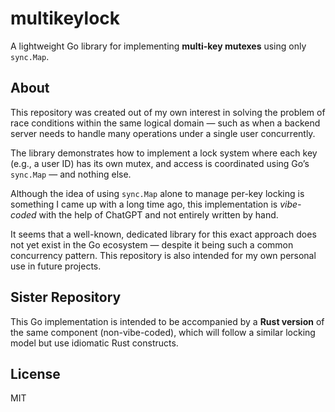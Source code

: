 # multikeylock

A lightweight Go library for implementing **multi-key mutexes** using only `sync.Map`.

## About

This repository was created out of my own interest in solving the problem of race conditions within the same logical domain — such as when a backend server needs to handle many operations under a single user concurrently.

The library demonstrates how to implement a lock system where each key (e.g., a user ID) has its own mutex, and access is coordinated using Go’s `sync.Map` — and nothing else.

Although the idea of using `sync.Map` alone to manage per-key locking is something I came up with a long time ago, this implementation is *vibe-coded* with the help of ChatGPT and not entirely written by hand.

It seems that a well-known, dedicated library for this exact approach does not yet exist in the Go ecosystem — despite it being such a common concurrency pattern. This repository is also intended for my own personal use in future projects.

## Sister Repository

This Go implementation is intended to be accompanied by a **Rust version** of the same component (non-vibe-coded), which will follow a similar locking model but use idiomatic Rust constructs.

## License

MIT
